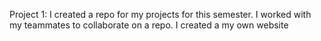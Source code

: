 
Project 1: I created a repo for my projects for this semester. I worked with my teammates to collaborate on a repo. I created a my own website 

